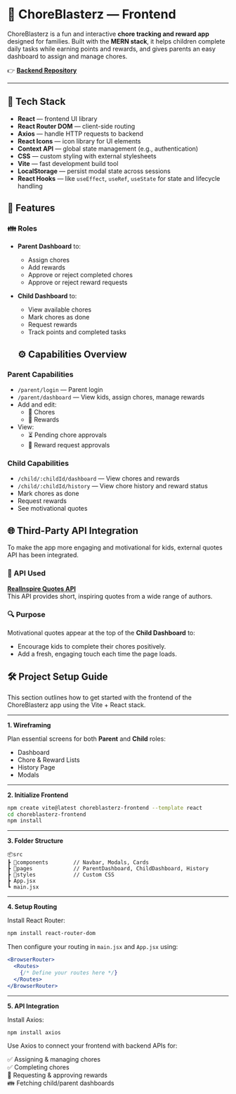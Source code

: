 # 🧽 ChoreBlasterz — Frontend

ChoreBlasterz is a fun and interactive **chore tracking and reward app** designed for families. Built with the **MERN stack**, it helps children complete daily tasks while earning points and rewards, and gives parents an easy dashboard to assign and manage chores.

👉 **[Backend Repository](https://github.com/poorniv-89/KidsChoresTracker_Backend)**


---

## 🚀 Tech Stack

- **React** — frontend UI library  
- **React Router DOM** — client-side routing  
- **Axios** — handle HTTP requests to backend  
- **React Icons** — icon library for UI elements  
- **Context API** — global state management (e.g., authentication)  
- **CSS** — custom styling with external stylesheets  
- **Vite** — fast development build tool  
- **LocalStorage** — persist modal state across sessions  
- **React Hooks** — like `useEffect`, `useRef`, `useState` for state and lifecycle handling  


## 🔑 Features

### 👪 Roles
- **Parent Dashboard** to:
  - Assign chores
  - Add rewards
  - Approve or reject completed chores
  - Approve or reject reward requests

- **Child Dashboard** to:
  - View available chores
  - Mark chores as done
  - Request rewards
  - Track points and completed tasks

  ## ⚙️ Capabilities Overview

### Parent Capabilities
- `/parent/login` — Parent login
- `/parent/dashboard` — View kids, assign chores, manage rewards
- Add and edit:
  - 📝 Chores
  - 🎁 Rewards
- View:
  - ⏳ Pending chore approvals
  - 🎉 Reward request approvals

### Child Capabilities
- `/child/:childId/dashboard` — View chores and rewards
- `/child/:childId/history` — View chore history and reward status
- Mark chores as done
- Request rewards
- See motivational quotes

## 🌐 Third-Party API Integration

To make the app more engaging and motivational for kids, external quotes API has been integrated.

### 🧠 API Used

**[RealInspire Quotes API](https://api.realinspire.live/)**  
This API provides short, inspiring quotes from a wide range of authors.

### 🔍 Purpose

Motivational quotes appear at the top of the **Child Dashboard** to:

- Encourage kids to complete their chores positively.
- Add a fresh, engaging touch each time the page loads.

## 🛠️ Project Setup Guide
This section outlines how to get started with the frontend of the ChoreBlasterz app using the Vite + React stack.

---

**1. Wireframing**

Plan essential screens for both **Parent** and **Child** roles:
- Dashboard
- Chore & Reward Lists
- History Page
- Modals

---

**2. Initialize Frontend**

```bash
npm create vite@latest choreblasterz-frontend --template react
cd choreblasterz-frontend
npm install
```

---

**3. Folder Structure**

```text
📦src  
┣ 📂components        // Navbar, Modals, Cards  
┣ 📂pages             // ParentDashboard, ChildDashboard, History  
┣ 📂styles            // Custom CSS  
┣ App.jsx  
┗ main.jsx
```

---

**4. Setup Routing**

Install React Router:

```bash
npm install react-router-dom
```

Then configure your routing in `main.jsx` and `App.jsx` using:

```jsx
<BrowserRouter>
  <Routes>
    {/* Define your routes here */}
  </Routes>
</BrowserRouter>
```

---

**5. API Integration**

Install Axios:

```bash
npm install axios
```

Use Axios to connect your frontend with backend APIs for:

✅ Assigning & managing chores  
✅ Completing chores  
🎁 Requesting & approving rewards  
👪 Fetching child/parent dashboards